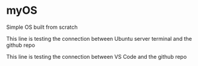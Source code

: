# myOS

Simple OS built from scratch

This line is testing the connection between Ubuntu server terminal and the github repo

This line is testing the connection between VS Code and the github repo
